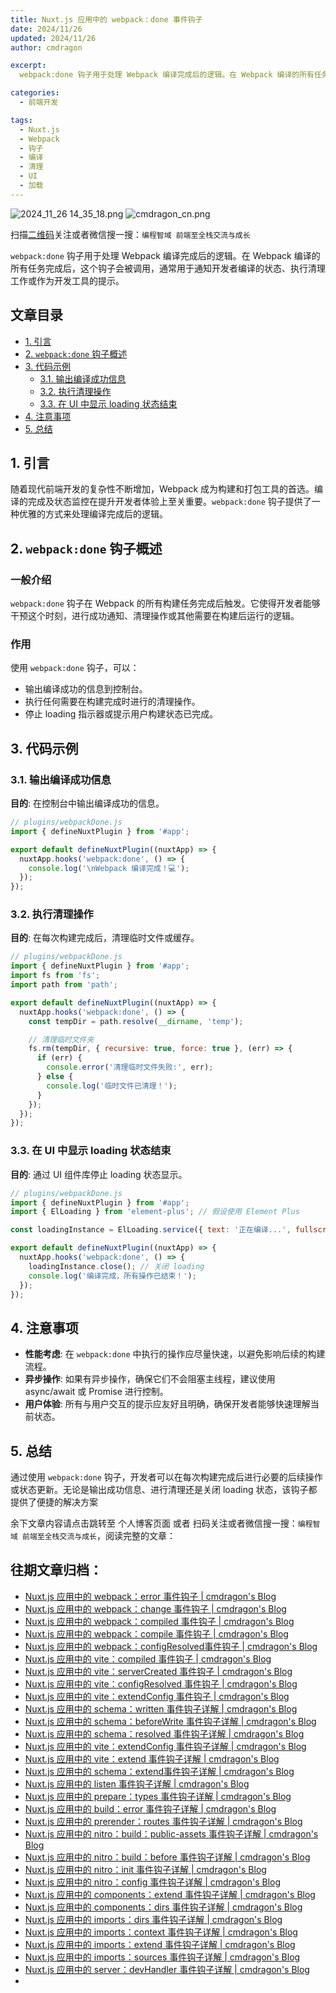 ```yaml
---
title: Nuxt.js 应用中的 webpack：done 事件钩子
date: 2024/11/26
updated: 2024/11/26
author: cmdragon

excerpt:
  webpack:done 钩子用于处理 Webpack 编译完成后的逻辑。在 Webpack 编译的所有任务完成后，这个钩子会被调用，通常用于通知开发者编译的状态、执行清理工作或作为开发工具的提示。

categories:
  - 前端开发

tags:
  - Nuxt.js
  - Webpack
  - 钩子
  - 编译
  - 清理
  - UI
  - 加载
---
```


<img src="https://static.amd794.com/blog/images/2024_11_26 14_35_18.png@blog" title="2024_11_26 14_35_18.png" alt="2024_11_26 14_35_18.png"/>

<img src="https://static.amd794.com/blog/images/cmdragon_cn.png" title="cmdragon_cn.png" alt="cmdragon_cn.png"/>


扫描[二维码](https://static.amd794.com/blog/images/cmdragon_cn.png)关注或者微信搜一搜：`编程智域 前端至全栈交流与成长`

`webpack:done` 钩子用于处理 Webpack 编译完成后的逻辑。在 Webpack 编译的所有任务完成后，这个钩子会被调用，通常用于通知开发者编译的状态、执行清理工作或作为开发工具的提示。


## 文章目录

- [1. 引言](#1-引言)
- [2. `webpack:done` 钩子概述](#2-webpackdone-钩子概述)
- [3. 代码示例](#3-代码示例)
  - [3.1. 输出编译成功信息](#31-输出编译成功信息)
  - [3.2. 执行清理操作](#32-执行清理操作)
  - [3.3. 在 UI 中显示 loading 状态结束](#33-在-ui-中显示-loading-状态结束)
- [4. 注意事项](#4-注意事项)
- [5. 总结](#5-总结)

## 1. 引言

随着现代前端开发的复杂性不断增加，Webpack 成为构建和打包工具的首选。编译的完成及状态监控在提升开发者体验上至关重要。`webpack:done` 钩子提供了一种优雅的方式来处理编译完成后的逻辑。

## 2. `webpack:done` 钩子概述

### 一般介绍

`webpack:done` 钩子在 Webpack 的所有构建任务完成后触发。它使得开发者能够干预这个时刻，进行成功通知、清理操作或其他需要在构建后运行的逻辑。

### 作用

使用 `webpack:done` 钩子，可以：
- 输出编译成功的信息到控制台。
- 执行任何需要在构建完成时进行的清理操作。
- 停止 loading 指示器或提示用户构建状态已完成。

## 3. 代码示例

### 3.1. 输出编译成功信息

**目的**: 在控制台中输出编译成功的信息。

```javascript
// plugins/webpackDone.js
import { defineNuxtPlugin } from '#app';

export default defineNuxtPlugin((nuxtApp) => {
  nuxtApp.hooks('webpack:done', () => {
    console.log('\nWebpack 编译完成！💻');
  });
});
```

### 3.2. 执行清理操作

**目的**: 在每次构建完成后，清理临时文件或缓存。

```javascript
// plugins/webpackDone.js
import { defineNuxtPlugin } from '#app';
import fs from 'fs';
import path from 'path';

export default defineNuxtPlugin((nuxtApp) => {
  nuxtApp.hooks('webpack:done', () => {
    const tempDir = path.resolve(__dirname, 'temp');

    // 清理临时文件夹
    fs.rm(tempDir, { recursive: true, force: true }, (err) => {
      if (err) {
        console.error('清理临时文件失败:', err);
      } else {
        console.log('临时文件已清理！');
      }
    });
  });
});
```

### 3.3. 在 UI 中显示 loading 状态结束

**目的**: 通过 UI 组件库停止 loading 状态显示。

```javascript
// plugins/webpackDone.js
import { defineNuxtPlugin } from '#app';
import { ElLoading } from 'element-plus'; // 假设使用 Element Plus

const loadingInstance = ElLoading.service({ text: '正在编译...', fullscreen: true });

export default defineNuxtPlugin((nuxtApp) => {
  nuxtApp.hooks('webpack:done', () => {
    loadingInstance.close(); // 关闭 loading
    console.log('编译完成，所有操作已结束！');
  });
});
```

## 4. 注意事项

- **性能考虑**: 在 `webpack:done` 中执行的操作应尽量快速，以避免影响后续的构建流程。
- **异步操作**: 如果有异步操作，确保它们不会阻塞主线程，建议使用 async/await 或 Promise 进行控制。
- **用户体验**: 所有与用户交互的提示应友好且明确，确保开发者能够快速理解当前状态。

## 5. 总结

通过使用 `webpack:done` 钩子，开发者可以在每次构建完成后进行必要的后续操作或状态更新。无论是输出成功信息、进行清理还是关闭 loading 状态，该钩子都提供了便捷的解决方案

余下文章内容请点击跳转至 个人博客页面 或者 扫码关注或者微信搜一搜：`编程智域 前端至全栈交流与成长`，阅读完整的文章：

## 往期文章归档：

- [Nuxt.js 应用中的 webpack：error 事件钩子 | cmdragon's Blog](https://blog.cmdragon.cn/posts/0fb47ad58e14/)
- [Nuxt.js 应用中的 webpack：change 事件钩子 | cmdragon's Blog](https://blog.cmdragon.cn/posts/43a57e843f48/)
- [Nuxt.js 应用中的 webpack：compiled 事件钩子 | cmdragon's Blog](https://blog.cmdragon.cn/posts/0b6ec5ce3d59/)
- [Nuxt.js 应用中的 webpack：compile 事件钩子 | cmdragon's Blog](https://blog.cmdragon.cn/posts/7336c7f0809e/)
- [Nuxt.js 应用中的 webpack：configResolved事件钩子 | cmdragon's Blog](https://blog.cmdragon.cn/posts/afe62aeeaf6f/)
- [Nuxt.js 应用中的 vite：compiled 事件钩子 | cmdragon's Blog](https://blog.cmdragon.cn/posts/973541933f38/)
- [Nuxt.js 应用中的 vite：serverCreated 事件钩子 | cmdragon's Blog](https://blog.cmdragon.cn/posts/ab7710befd8e/)
- [Nuxt.js 应用中的 vite：configResolved 事件钩子 | cmdragon's Blog](https://blog.cmdragon.cn/posts/1266785cead8/)
- [Nuxt.js 应用中的 vite：extendConfig 事件钩子 | cmdragon's Blog](https://blog.cmdragon.cn/posts/e1ea2c9a1566/)
- [Nuxt.js 应用中的 schema：written 事件钩子详解 | cmdragon's Blog](https://blog.cmdragon.cn/posts/11121d82a55c/)
- [Nuxt.js 应用中的 schema：beforeWrite 事件钩子详解 | cmdragon's Blog](https://blog.cmdragon.cn/posts/14f648e6cb9f/)
- [Nuxt.js 应用中的 schema：resolved 事件钩子详解 | cmdragon's Blog](https://blog.cmdragon.cn/posts/c343331f3f06/)
- [Nuxt.js 应用中的 vite：extendConfig 事件钩子详解 | cmdragon's Blog](https://blog.cmdragon.cn/posts/5ea147f7e6ee/)
- [Nuxt.js 应用中的 vite：extend 事件钩子详解 | cmdragon's Blog](https://blog.cmdragon.cn/posts/76f8905ddea2/)
- [Nuxt.js 应用中的 schema：extend事件钩子详解 | cmdragon's Blog](https://blog.cmdragon.cn/posts/271e7f413d3a/)
- [Nuxt.js 应用中的 listen 事件钩子详解 | cmdragon's Blog](https://blog.cmdragon.cn/posts/bfdfe1fbb4cc/)
- [Nuxt.js 应用中的 prepare：types 事件钩子详解 | cmdragon's Blog](https://blog.cmdragon.cn/posts/a893a1ffa34a/)
- [Nuxt.js 应用中的 build：error 事件钩子详解 | cmdragon's Blog](https://blog.cmdragon.cn/posts/6ea046edf756/)
- [Nuxt.js 应用中的 prerender：routes 事件钩子详解 | cmdragon's Blog](https://blog.cmdragon.cn/posts/925363b7ba91/)
- [Nuxt.js 应用中的 nitro：build：public-assets 事件钩子详解 | cmdragon's Blog](https://blog.cmdragon.cn/posts/e3ab63fec9ce/)
- [Nuxt.js 应用中的 nitro：build：before 事件钩子详解 | cmdragon's Blog](https://blog.cmdragon.cn/posts/1c70713c402c/)
- [Nuxt.js 应用中的 nitro：init 事件钩子详解 | cmdragon's Blog](https://blog.cmdragon.cn/posts/8122bb43e5c6/)
- [Nuxt.js 应用中的 nitro：config 事件钩子详解 | cmdragon's Blog](https://blog.cmdragon.cn/posts/61ef115005d4/)
- [Nuxt.js 应用中的 components：extend 事件钩子详解 | cmdragon's Blog](https://blog.cmdragon.cn/posts/f1df4f41c9a9/)
- [Nuxt.js 应用中的 components：dirs 事件钩子详解 | cmdragon's Blog](https://blog.cmdragon.cn/posts/0f896139298c/)
- [Nuxt.js 应用中的 imports：dirs 事件钩子详解 | cmdragon's Blog](https://blog.cmdragon.cn/posts/ddb970c3c508/)
- [Nuxt.js 应用中的 imports：context 事件钩子详解 | cmdragon's Blog](https://blog.cmdragon.cn/posts/95d21c3b16f6/)
- [Nuxt.js 应用中的 imports：extend 事件钩子详解 | cmdragon's Blog](https://blog.cmdragon.cn/posts/002d9daf4c46/)
- [Nuxt.js 应用中的 imports：sources 事件钩子详解 | cmdragon's Blog](https://blog.cmdragon.cn/posts/f4858dcadca1/)
- [Nuxt.js 应用中的 server：devHandler 事件钩子详解 | cmdragon's Blog](https://blog.cmdragon.cn/posts/801ed4ce0612/)
-

